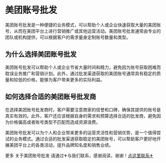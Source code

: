 # 美团账号批发

美团账号批发是一种便捷的业务模式，可以帮助个人或企业快速获取大量的美团账号，从而在美团平台上进行营销推广或其他运营活动。美团账号批发通常由专业的团队或机构提供，可以根据客户的需求量身定制账号数量和类型。

## 为什么选择美团账号批发

美团账号批发可以帮助个人或企业节省大量时间和精力，避免因为账号获取困难而耽误业务推广和营销计划。此外，通过批发渠道获取的美团账号通常具有稳定的质量和较低的价格，能够为客户带来更多的实际利益。

## 如何选择合适的美团账号批发商

在选择美团账号批发商时，客户需要注意商家的信誉和口碑，确保其提供的账号是真实有效的。此外，客户还应该根据自身的需求和预算选择合适的批发商，避免因为价格偏高或者账号类型不匹配而造成资源浪费。

美团账号批发可以为个人和企业带来更多的运营灵活性和营销优势，是一个值得尝试的业务模式。通过合适的批发渠道获取稳定的美团账号，可以帮助客户更好地开展美团平台上的各类活动，提升品牌知名度和销售业绩。

更多 关于美团账号批发 请通过✈与我们联系，感谢阅读，谢谢！[点这里联系✈](https://sim.k02.cc)